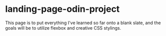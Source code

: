 # landing-page-odin-project
This page is to put everything I've learned so far onto a blank slate, and the goals will be to utilize flexbox and creative CSS stylings.